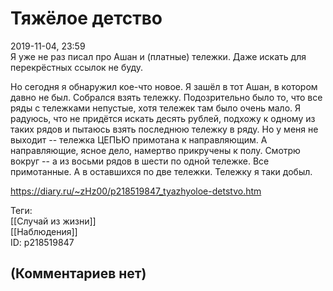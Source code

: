 Тяжёлое детство
===============

  
2019-11-04, 23:59  
 Я уже не раз писал про Ашан и (платные) тележки. Даже искать для перекрёстных ссылок не буду.   
   
 Но сегодня я обнаружил кое-что новое. Я зашёл в тот Ашан, в котором давно не был. Собрался взять тележку. Подозрительно было то, что все ряды с тележками непустые, хотя тележек там было очень мало. Я радуюсь, что не придётся искать десять рублей, подхожу к одному из таких рядов и пытаюсь взять последнюю тележку в ряду. Но у меня не выходит -- тележка ЦЕПЬЮ примотана к направляющим. А направляющие, ясное дело, намертво прикручены к полу. Смотрю вокруг -- а из восьми рядов в шести по одной тележке. Все примотанные. А в оставшихся по две тележки. Тележку я таки добыл.   
  
<https://diary.ru/~zHz00/p218519847_tyazhyoloe-detstvo.htm>  
  
Теги:  
[[Случай из жизни]]  
[[Наблюдения]]  
ID: p218519847  


(Комментариев нет)
------------------
